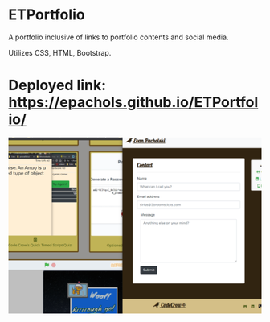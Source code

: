 # ETPortfolio

A portfolio inclusive of links to portfolio contents and social media.

Utilizes CSS, HTML, Bootstrap.

 # Deployed link: https://epachols.github.io/ETPortfolio/

![Preview of portfolio page](./assets/preview.png)